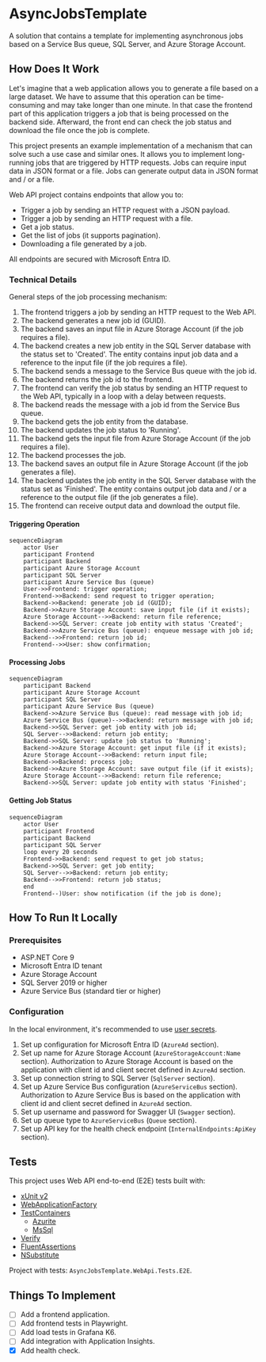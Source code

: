 # AsyncJobsTemplate

A solution that contains a template for implementing asynchronous jobs based on a Service Bus queue, SQL Server, and Azure Storage Account.

## How Does It Work

Let's imagine that a web application allows you to generate a file based on a large dataset. We have to assume that this operation can be time-consuming and may take longer than one minute. In that case the frontend part of this application triggers a job that is being processed on the backend side. Afterward, the front end can check the job status and download the file once the job is complete.

This project presents an example implementation of a mechanism that can solve such a use case and similar ones. It allows you to implement long-running jobs that are triggered by HTTP requests. Jobs can require input data in JSON format or a file. Jobs can generate output data in JSON format and / or a file.

Web API project contains endpoints that allow you to:

- Trigger a job by sending an HTTP request with a JSON payload.
- Trigger a job by sending an HTTP request with a file.
- Get a job status.
- Get the list of jobs (it supports pagination).
- Downloading a file generated by a job.

All endpoints are secured with Microsoft Entra ID.

### Technical Details

General steps of the job processing mechanism:

1. The frontend triggers a job by sending an HTTP request to the Web API.
2. The backend generates a new job id (GUID).
3. The backend saves an input file in Azure Storage Account (if the job requires a file).
4. The backend creates a new job entity in the SQL Server database with the status set to 'Created'. The entity contains input job data and a reference to the input file (if the job requires a file).
5. The backend sends a message to the Service Bus queue with the job id.
6. The backend returns the job id to the frontend.
7. The frontend can verify the job status by sending an HTTP request to the Web API, typically in a loop with a delay between requests.
8. The backend reads the message with a job id from the Service Bus queue.
9. The backend gets the job entity from the database.
10. The backend updates the job status to 'Running'.
11. The backend gets the input file from Azure Storage Account (if the job requires a file).
12. The backend processes the job.
13. The backend saves an output file in Azure Storage Account (if the job generates a file).
14. The backend updates the job entity in the SQL Server database with the status set as 'Finished'. The entity contains output job data and / or a reference to the output file (if the job generates a file).
15. The frontend can receive output data and download the output file.

#### Triggering Operation

```mermaid
sequenceDiagram
    actor User
    participant Frontend
    participant Backend
    participant Azure Storage Account
    participant SQL Server
    participant Azure Service Bus (queue)
    User->>Frontend: trigger operation;
    Frontend->>Backend: send request to trigger operation;
    Backend->>Backend: generate job id (GUID);
    Backend->>Azure Storage Account: save input file (if it exists);
    Azure Storage Account-->>Backend: return file reference;
    Backend->>SQL Server: create job entity with status 'Created';
    Backend->>Azure Service Bus (queue): enqueue message with job id;
    Backend-->>Frontend: return job id;
    Frontend-->>User: show confirmation;
```

#### Processing Jobs

```mermaid
sequenceDiagram
    participant Backend
    participant Azure Storage Account
    participant SQL Server
    participant Azure Service Bus (queue)
    Backend->>Azure Service Bus (queue): read message with job id;
    Azure Service Bus (queue)-->>Backend: return message with job id;
    Backend->>SQL Server: get job entity with job id;
    SQL Server-->>Backend: return job entity;
    Backend->>SQL Server: update job status to 'Running';
    Backend->>Azure Storage Account: get input file (if it exists);
    Azure Storage Account-->>Backend: return input file;
    Backend->>Backend: process job;
    Backend->>Azure Storage Account: save output file (if it exists);
    Azure Storage Account-->>Backend: return file reference;
    Backend->>SQL Server: update job entity with status 'Finished';
```

#### Getting Job Status

```mermaid
sequenceDiagram
    actor User
    participant Frontend
    participant Backend
    participant SQL Server
    loop every 20 seconds
    Frontend->>Backend: send request to get job status;
    Backend->>SQL Server: get job entity;
    SQL Server-->>Backend: return job entity;
    Backend-->>Frontend: return job status;
    end
    Frontend--)User: show notification (if the job is done);
```

## How To Run It Locally

### Prerequisites

- ASP.NET Core 9
- Microsoft Entra ID tenant
- Azure Storage Account
- SQL Server 2019 or higher
- Azure Service Bus (standard tier or higher)

### Configuration

In the local environment, it's recommended to use [user secrets](https://learn.microsoft.com/en-us/aspnet/core/security/app-secrets?view=aspnetcore-9.0&tabs=windows).

1. Set up configuration for Microsoft Entra ID (`AzureAd` section).
2. Set up name for Azure Storage Account (`AzureStorageAccount:Name` section). Authorization to Azure Storage Account is based on the application with client id and client secret defined in `AzureAd` section.
3. Set up connection string to SQL Server (`SqlServer` section).
4. Set up Azure Service Bus configuration (`AzureServiceBus` section). Authorization to Azure Service Bus is based on the application with client id and client secret defined in `AzureAd` section.
5. Set up username and password for Swagger UI (`Swagger` section).
6. Set up queue type to `AzureServiceBus` (`Queue` section).
7. Set up API key for the health check endpoint (`InternalEndpoints:ApiKey` section).

## Tests

This project uses Web API end-to-end (E2E) tests built with:

- [xUnit v2](https://xunit.net/)
- [WebApplicationFactory](https://learn.microsoft.com/en-us/aspnet/core/test/integration-tests?view=aspnetcore-9.0#basic-tests-with-the-default-webapplicationfactory)
- [TestContainers](https://testcontainers.com/)
    - [Azurite](https://testcontainers.com/modules/azurite/)
    - [MsSql](https://testcontainers.com/modules/mssql/)
- [Verify](https://github.com/VerifyTests/Verify)
- [FluentAssertions](https://github.com/fluentassertions/fluentassertions)
- [NSubstitute](https://github.com/nsubstitute/NSubstitute)

Project with tests: `AsyncJobsTemplate.WebApi.Tests.E2E`.

## Things To Implement

- [ ] Add a frontend application.
- [ ] Add frontend tests in Playwright.
- [ ] Add load tests in Grafana K6.
- [ ] Add integration with Application Insights.
- [x] Add health check.
